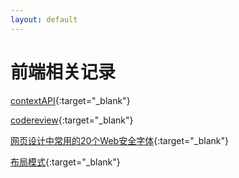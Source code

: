 ```yaml
---
layout: default
---
```



# [](#前端相关记录)前端相关记录

[contextAPI](/docsrc/docs/javascript/20180417.md){:target="_blank"}

[codereview](/docsrc/docs/jobs/codereview/index.md){:target="_blank"}

[网页设计中常用的20个Web安全字体](/docsrc/docs/css/20180312){:target="_blank"}

[布局模式](/docsrc/docs/css/20180411){:target="_blank"}

